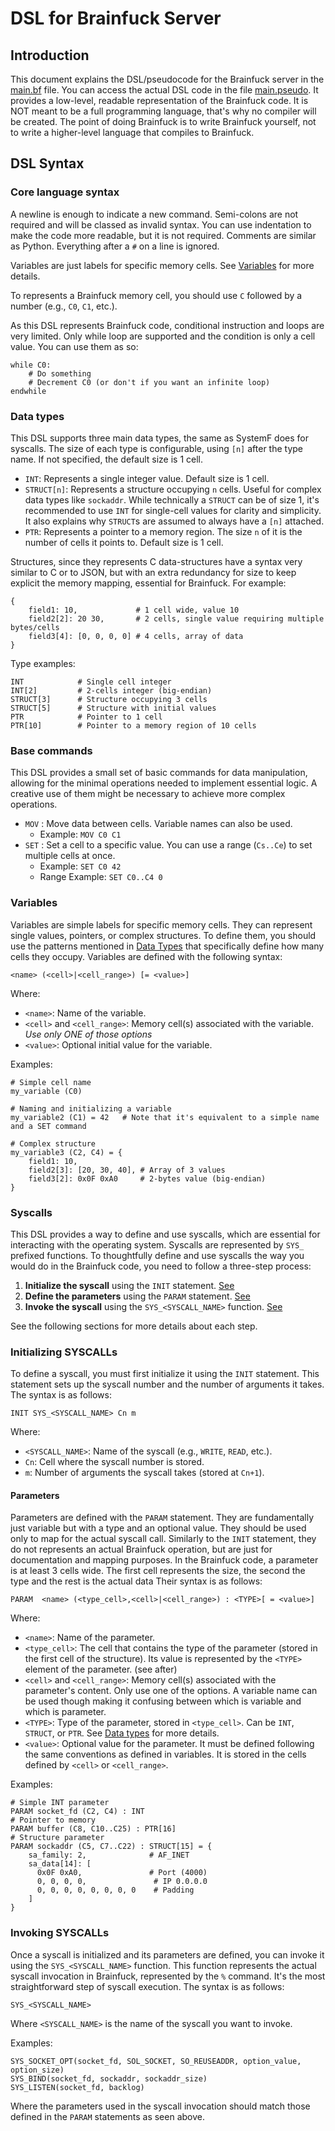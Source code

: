 # DSL for Brainfuck Server

## Introduction

This document explains the DSL/pseudocode for the Brainfuck server in the [main.bf](main.bf) file. You can access the actual DSL code in the file [main.pseudo](main.pseudo). It provides a low-level, readable representation of the Brainfuck code. It is NOT meant to be a full programming language, that's why no compiler will be created. The point of doing Brainfuck is to write Brainfuck yourself, not to write a higher-level language that compiles to Brainfuck.

## DSL Syntax

### Core language syntax

A newline is enough to indicate a new command. Semi-colons are not required and will be classed as invalid syntax. You can use indentation to make the code more readable, but it is not required. Comments are similar as Python. Everything after a `#` on a line is ignored.

Variables are just labels for specific memory cells. See [Variables](#variables) for more details.

To represents a Brainfuck memory cell, you should use `C` followed by a number (e.g., `C0`, `C1`, etc.).

As this DSL represents Brainfuck code, conditional instruction and loops are very limited. Only while loop are supported and the condition is only a cell value. You can use them as so:
```pseudo
while C0:
    # Do something
    # Decrement C0 (or don't if you want an infinite loop)
endwhile 
```

### Data types

This DSL supports three main data types, the same as SystemF does for syscalls. The size of each type is configurable, using `[n]` after the type name. If not specified, the default size is 1 cell.
- `INT`: Represents a single integer value. Default size is 1 cell.
- `STRUCT[n]`: Represents a structure occupying `n` cells. Useful for complex data types like `sockaddr`. While technically a `STRUCT` can be of size 1, it's recommended to use `INT` for single-cell values for clarity and simplicity. It also explains why `STRUCT`s are assumed to always have a `[n]` attached. 
- `PTR`: Represents a pointer to a memory region. The size `n` of it is the number of cells it points to. Default size is 1 cell. 

Structures, since they represents C data-structures have a syntax very similar to C or to JSON, but with an extra redundancy for size to keep explicit the memory mapping, essential for Brainfuck. For example:

```pseudo
{
    field1: 10,             # 1 cell wide, value 10
    field2[2]: 20 30,       # 2 cells, single value requiring multiple bytes/cells
    field3[4]: [0, 0, 0, 0] # 4 cells, array of data
}
```

Type examples:
```pseudo
INT            # Single cell integer
INT[2]         # 2-cells integer (big-endian)
STRUCT[3]      # Structure occupying 3 cells
STRUCT[5]      # Structure with initial values
PTR            # Pointer to 1 cell
PTR[10]        # Pointer to a memory region of 10 cells
```


### Base commands

This DSL provides a small set of basic commands for data manipulation, allowing for the minimal operations needed to implement essential logic. A creative use of them might be necessary to achieve more complex operations.

- `MOV` : Move data between cells. Variable names can also be used.
  - Example: `MOV C0 C1`
- `SET` : Set a cell to a specific value. You can use a range (`Cs..Ce`) to set multiple cells at once.
  - Example: `SET C0 42`
  - Range Example: `SET C0..C4 0`

### Variables

Variables are simple labels for specific memory cells. They can represent single values, pointers, or complex structures. To define them, you should use the patterns mentioned in [Data Types](#data-types) that specifically define how many cells they occupy.
Variables are defined with the following syntax:
```pseudo
<name> (<cell>|<cell_range>) [= <value>]
```

Where:
- `<name>`: Name of the variable.
- `<cell>` and `<cell_range>`: Memory cell(s) associated with the variable. *Use only ONE of those options*
- `<value>`: Optional initial value for the variable.

Examples:
```pseudo
# Simple cell name
my_variable (C0)

# Naming and initializing a variable
my_variable2 (C1) = 42   # Note that it's equivalent to a simple name and a SET command

# Complex structure
my_variable3 (C2, C4) = {
    field1: 10,
    field2[3]: [20, 30, 40], # Array of 3 values
    field3[2]: 0x0F 0xA0     # 2-bytes value (big-endian)
}
```

### Syscalls

This DSL provides a way to define and use syscalls, which are essential for interacting with the operating system. Syscalls are represented by `SYS_` prefixed functions. To thoughtfully define and use syscalls the way you would do in the Brainfuck code, you need to follow a three-step process:
1. **Initialize the syscall** using the `INIT` statement. [See](#initializing-syscalls)
2. **Define the parameters** using the `PARAM` statement. [See](#parameters)
3. **Invoke the syscall** using the `SYS_<SYSCALL_NAME>` function. [See](#invoking-syscalls)

See the following sections for more details about each step.

### Initializing SYSCALLs

To define a syscall, you must first initialize it using the `INIT` statement. This statement sets up the syscall number and the number of arguments it takes. The syntax is as follows:
```pseudo
INIT SYS_<SYSCALL_NAME> Cn m
```

Where:
- `<SYSCALL_NAME>`: Name of the syscall (e.g., `WRITE`, `READ`, etc.).
- `Cn`: Cell where the syscall number is stored.
- `m`: Number of arguments the syscall takes (stored at `Cn+1`).

#### Parameters

Parameters are defined with the `PARAM` statement. They are fundamentally just variable but with a type and an optional value. They should be used only to map for the actual syscall call. Similarly to the `INIT` statement, they do not represents an actual Brainfuck operation, but are just for documentation and mapping purposes. In the Brainfuck code, a parameter is at least 3 cells wide. The first cell represents the size, the second the type and the rest is the actual data
Their syntax is as follows:
```pseudo
PARAM  <name> (<type_cell>,<cell>|<cell_range>) : <TYPE>[ = <value>]
```

Where:
- `<name>`: Name of the parameter. 
- `<type_cell>`: The cell that contains the type of the parameter (stored in the first cell of the structure). Its value is represented by the `<TYPE>` element of the parameter. (see after)
- `<cell>` and `<cell_range>`: Memory cell(s) associated with the parameter's content. Only use one of the options. A variable name can be used though making it confusing between which is variable and which is parameter.
- `<TYPE>`: Type of the parameter, stored in `<type_cell>`. Can be `INT`, `STRUCT`, or `PTR`. See [Data types](#data-types) for more details.
- `<value>`: Optional value for the parameter. It must be defined following the same conventions as defined in variables. It is stored in the cells defined by `<cell>` or `<cell_range>`.

Examples:
```pseudo
# Simple INT parameter
PARAM socket_fd (C2, C4) : INT
# Pointer to memory
PARAM buffer (C8, C10..C25) : PTR[16]
# Structure parameter
PARAM sockaddr (C5, C7..C22) : STRUCT[15] = {
    sa_family: 2,              # AF_INET
    sa_data[14]: [
      0x0F 0xA0,               # Port (4000)
      0, 0, 0, 0,               # IP 0.0.0.0
      0, 0, 0, 0, 0, 0, 0, 0    # Padding
    ]
}
```

### Invoking SYSCALLs

Once a syscall is initialized and its parameters are defined, you can invoke it using the `SYS_<SYSCALL_NAME>` function. This function represents the actual syscall invocation in Brainfuck, represented by the `%` command. It's the most straightforward step of syscall execution. The syntax is as follows:
```pseudo
SYS_<SYSCALL_NAME>
```

Where `<SYSCALL_NAME>` is the name of the syscall you want to invoke.

Examples:
```pseudo
SYS_SOCKET_OPT(socket_fd, SOL_SOCKET, SO_REUSEADDR, option_value, option_size)
SYS_BIND(socket_fd, sockaddr, sockaddr_size)
SYS_LISTEN(socket_fd, backlog)
```
Where the parameters used in the syscall invocation should match those defined in the `PARAM` statements as seen above.